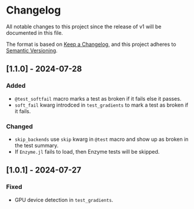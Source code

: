 # Changelog

All notable changes to this project since the release of v1 will be documented in this file.

The format is based on [Keep a Changelog](https://keepachangelog.com/en/1.1.0/),
and this project adheres to [Semantic Versioning](https://semver.org/spec/v2.0.0.html).

## [1.1.0] - 2024-07-28

### Added

  - `@test_softfail` macro marks a test as broken if it fails else it passes.
  - `soft_fail` kwarg introdced in `test_gradients` to mark a test as broken if it fails.

### Changed

  - `skip_backends` use `skip` kwarg in `@test` macro and show up as broken in the test
    summary.
  - If `Enzyme.jl` fails to load, then Enzyme tests will be skipped.

## [1.0.1] - 2024-07-27

### Fixed

  - GPU device detection in `test_gradients`.
